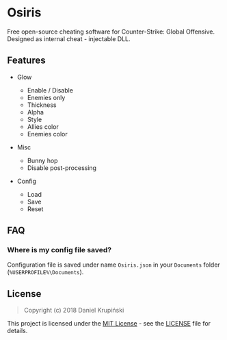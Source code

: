 # Osiris

Free open-source cheating software for Counter-Strike: Global Offensive. Designed as internal cheat - injectable DLL.

## Features

* Glow
    * Enable / Disable
    * Enemies only
    * Thickness
    * Alpha
    * Style
    * Allies color
    * Enemies color

* Misc
    * Bunny hop
    * Disable post-processing

* Config
    * Load
    * Save
    * Reset

## FAQ

### Where is my config file saved?
Configuration file is saved under name `Osiris.json` in your `Documents` folder (`%USERPROFILE%\Documents`).

## License

> Copyright (c) 2018 Daniel Krupiński

This project is licensed under the [MIT License](https://opensource.org/licenses/mit-license.php) - see the [LICENSE](LICENSE) file for details.
